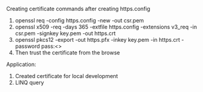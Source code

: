 Creating certificate commands after creating https.config

1. openssl req -config https.config -new -out csr.pem
2. openssl x509 -req -days 365 -extfile https.config -extensions v3_req -in csr.pem -signkey key.pem -out https.crt
3. openssl pkcs12 -export -out https.pfx -inkey key.pem -in https.crt -password pass:<<Password>>
4. Then trust the certificate from the browse





Application:
1. Created certificate for local development
2. LINQ query
